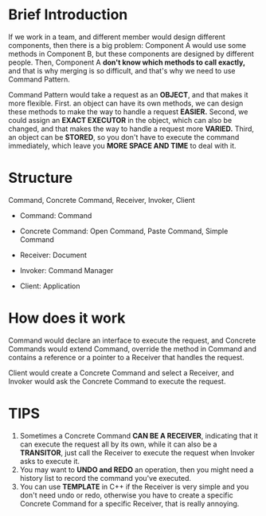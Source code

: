 # Brief Introduction

If we work in a team, and different member would design different components, then there is a big problem: Component A would use some methods in Component B, but these components are designed by different people. Then, Component A **don't know which methods to call exactly,** and that is why merging is so difficult, and that's why we need to use Command Pattern. 

Command Pattern would take a request as an **OBJECT**, and that makes it more flexible. First. an object can have its own methods, we can design these methods to make the way to handle a request **EASIER.** Second, we could assign an **EXACT EXECUTOR** in the object, which can also be changed, and that makes the way to handle a request more **VARIED.** Third, an object can be **STORED**, so you don't have to execute the command immediately, which leave you **MORE SPACE AND TIME** to deal with it.



# Structure

Command, Concrete Command, Receiver, Invoker, Client

- Command: Command

- Concrete Command: Open Command, Paste Command, Simple Command

- Receiver: Document

- Invoker: Command Manager

- Client: Application



# How does it work

Command would declare an interface to execute the request, and Concrete Commands would extend Command, override the method in Command and contains a reference or a pointer to a  Receiver that handles the request.

Client would create a Concrete Command and select a Receiver, and Invoker would ask the Concrete Command to execute the request.



# TIPS

1. Sometimes a Concrete Command **CAN BE A RECEIVER**, indicating that it can execute the request all by its own, while it can also be a **TRANSITOR**, just call the Receiver to execute the request when Invoker asks to execute it.
2. You may want to **UNDO and REDO** an operation, then you might need a history list to record the command you've executed.
3. You can use **TEMPLATE** in C++ if the Receiver is very simple and you don't need undo or redo, otherwise you have to create a specific Concrete Command for a specific Receiver, that is really annoying.